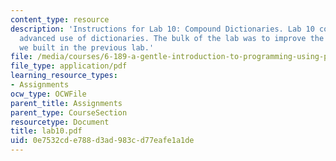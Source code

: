 ```yaml
---
content_type: resource
description: 'Instructions for Lab 10: Compound Dictionaries. Lab 10 covered a more
  advanced use of dictionaries. The bulk of the lab was to improve the web indexer
  we built in the previous lab.'
file: /media/courses/6-189-a-gentle-introduction-to-programming-using-python-january-iap-2008/0e7532cde788d3ad983cd77eafe1a1de_lab10.pdf
file_type: application/pdf
learning_resource_types:
- Assignments
ocw_type: OCWFile
parent_title: Assignments
parent_type: CourseSection
resourcetype: Document
title: lab10.pdf
uid: 0e7532cd-e788-d3ad-983c-d77eafe1a1de
---
```

